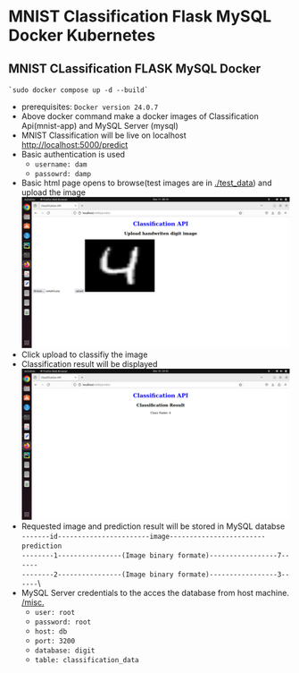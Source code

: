# MNIST Classification Flask MySQL Docker Kubernetes

## MNIST CLassification FLASK MySQL Docker
    `sudo docker compose up -d --build`
- prerequisites: `Docker version 24.0.7`
- Above docker command make a docker images of Classification Api(mnist-app) and MySQL Server (mysql)
- MNIST Classification will be live on localhost [http://localhost:5000/predict](http://localhost:5000/predict)
- Basic authentication is used 
  - `username: dam`
  - `passowrd: damp`
- Basic html page opens to browse(test images are in [./test_data](./test_data)) and upload the image
![Upload page](https://github.com/shahmustafa/mnist/blob/master/readme_imgs/Screenshot%20from%202023-12-11%2000-19-45.png)
- Click upload to classifiy the image
- Classification result will be displayed
![Result page](https://github.com/shahmustafa/mnist/blob/master/readme_imgs/Screenshot%20from%202023-12-10%2022-45-10.png)
- Requested image and prediction result will be stored in MySQL databse\
`-------id-----------------------image------------------------prediction`\
`--------1----------------(Image binary formate)-----------------7------`\
`--------2----------------(Image binary formate)-----------------3------`\
- MySQL Server credentials to the acces the database from host machine. [/misc.](./misc.)
  - `user: root`
  - `password: root`
  - `host: db`
  - `port: 3200`
  - `database: digit`
  - `table: classification_data`